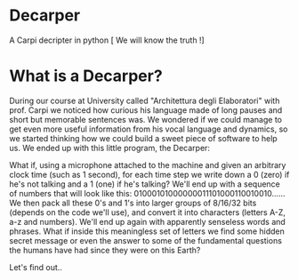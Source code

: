 # Decarper
A Carpi decripter in python [ We will know the truth !]


# What is a Decarper?
During our course at University called "Architettura degli Elaboratori" with prof. Carpi we noticed how curious his language made of long pauses and short but memorable sentences was.
We wondered if we could manage to get even more useful information from his vocal language and dynamics, so we started thinking how we could build a sweet piece of software to help us.
We ended up with this little program, the Decarper:

What if,  using a microphone attached to the machine and given an arbitrary clock time (such as 1 second), for each time step we write down a 0 (zero) if he's not talking and a 1 (one) if he's talking?
We'll end up with a sequence of numbers that will look like this: 01000101000000011101000110010010......
We then pack all these 0's and 1's into larger groups of 8/16/32 bits (depends on the code we'll use), and convert it into characters (letters A-Z, a-z and numbers). We'll end up again with apparently senseless words and phrases. What if inside this meaningless set of letters we find some hidden secret message or even the answer to some of the fundamental questions the humans have had since they were on this Earth?

Let's find out..

